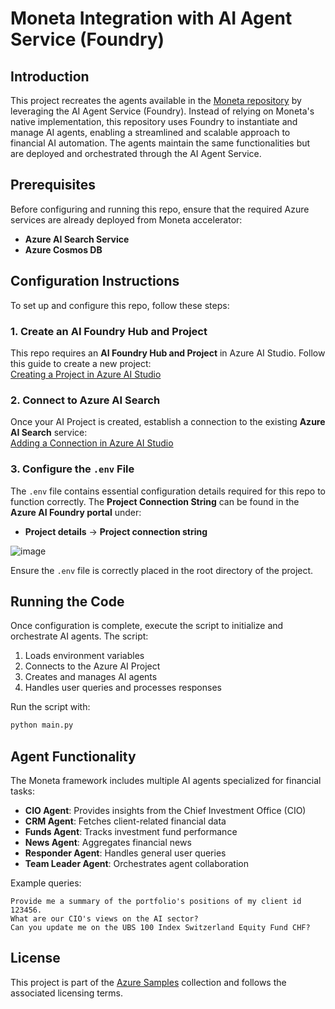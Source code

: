 # Moneta Integration with AI Agent Service (Foundry)

## Introduction

This project recreates the agents available in the [Moneta repository](https://github.com/Azure-Samples/moneta-agents/tree/main) by leveraging the AI Agent Service (Foundry). Instead of relying on Moneta's native implementation, this repository uses Foundry to instantiate and manage AI agents, enabling a streamlined and scalable approach to financial AI automation. The agents maintain the same functionalities but are deployed and orchestrated through the AI Agent Service.

## Prerequisites

Before configuring and running this repo, ensure that the required Azure services are already deployed from Moneta accelerator:

- **Azure AI Search Service**
- **Azure Cosmos DB**

## Configuration Instructions

To set up and configure this repo, follow these steps:

### 1. Create an AI Foundry Hub and Project

This repo requires an **AI Foundry Hub and Project** in Azure AI Studio. Follow this guide to create a new project:  
[Creating a Project in Azure AI Studio](https://learn.microsoft.com/en-us/azure/ai-studio/how-to/create-projects?tabs=ai-studio)

### 2. Connect to Azure AI Search

Once your AI Project is created, establish a connection to the existing **Azure AI Search** service:  
[Adding a Connection in Azure AI Studio](https://learn.microsoft.com/en-us/azure/ai-studio/how-to/connections-add)

### 3. Configure the `.env` File

The `.env` file contains essential configuration details required for this repo to function correctly. The **Project Connection String** can be found in the **Azure AI Foundry portal** under:

- **Project details** → **Project connection string**

![image](https://github.com/user-attachments/assets/3925ad10-05e9-4ccd-a654-9ed429744ce6)

Ensure the `.env` file is correctly placed in the root directory of the project.

## Running the Code

Once configuration is complete, execute the script to initialize and orchestrate AI agents. The script:

1. Loads environment variables  
2. Connects to the Azure AI Project  
3. Creates and manages AI agents  
4. Handles user queries and processes responses  

Run the script with:

```bash
python main.py
```

## Agent Functionality

The Moneta framework includes multiple AI agents specialized for financial tasks:

- **CIO Agent**: Provides insights from the Chief Investment Office (CIO)
- **CRM Agent**: Fetches client-related financial data
- **Funds Agent**: Tracks investment fund performance
- **News Agent**: Aggregates financial news
- **Responder Agent**: Handles general user queries
- **Team Leader Agent**: Orchestrates agent collaboration

Example queries:

```plaintext
Provide me a summary of the portfolio's positions of my client id 123456.
What are our CIO's views on the AI sector?
Can you update me on the UBS 100 Index Switzerland Equity Fund CHF?
```

## License

This project is part of the [Azure Samples](https://github.com/Azure-Samples) collection and follows the associated licensing terms.
